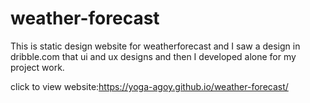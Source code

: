 # weather-forecast
This is static design website for weatherforecast and I saw a design in dribble.com that ui and ux designs and then I developed  alone for my project work.

click to view website:https://yoga-agoy.github.io/weather-forecast/

